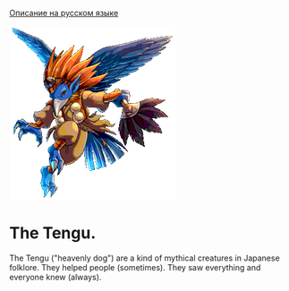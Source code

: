 [Описание на русском языке](README.ru.md)

![The Tengu](images/Unit_ills_full_40083.png )

# The Tengu.

The Tengu ("heavenly dog") are a kind of mythical creatures in Japanese folklore. They helped people (sometimes).
They saw everything and everyone knew (always).